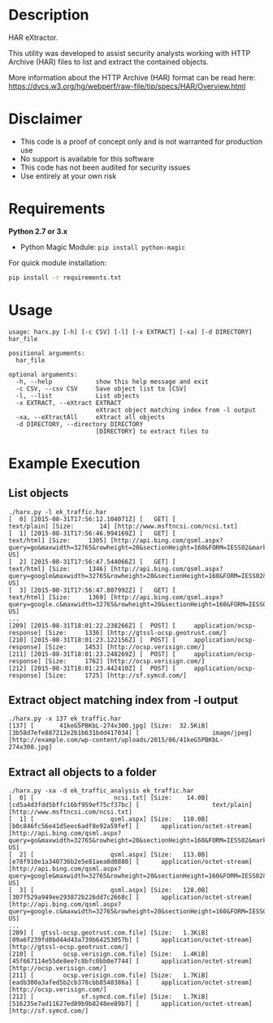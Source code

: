 # Description
HAR eXtractor.

This utility was developed to assist security analysts working with HTTP Archive (HAR) files to list and extract the contained objects.

More information about the HTTP Archive (HAR) format can be read here: https://dvcs.w3.org/hg/webperf/raw-file/tip/specs/HAR/Overview.html

# Disclaimer
* This code is a proof of concept only and is not warranted for production use
* No support is available for this software
* This code has not been audited for security issues
* Use entirely at your own risk

# Requirements
**Python 2.7 or 3.x**

* Python Magic Module: `pip install python-magic`

For quick module installation:
```bash
pip install -r requirements.txt
```

# Usage
```
usage: harx.py [-h] [-c CSV] [-l] [-x EXTRACT] [-xa] [-d DIRECTORY] har_file

positional arguments:
  har_file

optional arguments:
  -h, --help            show this help message and exit
  -c CSV, --csv CSV     Save object list to [CSV]
  -l, --list            List objects
  -x EXTRACT, --eXtract EXTRACT
                        eXtract object matching index from -l output
  -xa, --eXtractAll     eXtract all objects
  -d DIRECTORY, --directory DIRECTORY
                        [DIRECTORY] to extract files to
```

# Example Execution
## List objects
```
./harx.py -l ek_traffic.har
[  0] [2015-08-31T17:56:12.104071Z] [   GET] [                    text/plain] [Size:       14] [http://www.msftncsi.com/ncsi.txt]
[  1] [2015-08-31T17:56:46.994169Z] [   GET] [                     text/html] [Size:     1305] [http://api.bing.com/qsml.aspx?query=go&maxwidth=32765&rowheight=20&sectionHeight=160&FORM=IESS02&market=en-US]
[  2] [2015-08-31T17:56:47.544066Z] [   GET] [                     text/html] [Size:     1346] [http://api.bing.com/qsml.aspx?query=google&maxwidth=32765&rowheight=20&sectionHeight=160&FORM=IESS02&market=en-US]
[  3] [2015-08-31T17:56:47.807992Z] [   GET] [                     text/html] [Size:     1369] [http://api.bing.com/qsml.aspx?query=google.c&maxwidth=32765&rowheight=20&sectionHeight=160&FORM=IESS02&market=en-US]
...
[209] [2015-08-31T18:01:22.238266Z] [  POST] [     application/ocsp-response] [Size:     1336] [http://gtssl-ocsp.geotrust.com/]
[210] [2015-08-31T18:01:23.122156Z] [  POST] [     application/ocsp-response] [Size:     1453] [http://ocsp.verisign.com/]
[211] [2015-08-31T18:01:23.248269Z] [  POST] [     application/ocsp-response] [Size:     1762] [http://ocsp.verisign.com/]
[212] [2015-08-31T18:01:23.442410Z] [  POST] [     application/ocsp-response] [Size:     1725] [http://sf.symcd.com/]
```

## Extract object matching index from -l output
```
./harx.py -x 137 ek_traffic.har
[137] [       41keG5PBKbL-274x300.jpg] [Size:  32.5KiB] [3b58d7efe887212e2b1b631bdd417034] [                    image/jpeg] [http://example.com/wp-content/uploads/2015/06/41keG5PBKbL-274x300.jpg]
```

## Extract all objects to a folder
```
./harx.py -xa -d ek_traffic_analysis ek_traffic.har
[  0] [                      ncsi.txt] [Size:    14.0B] [cd5a4d3fdd5bffc16bf959ef75cf37bc] [                    text/plain] [http://www.msftncsi.com/ncsi.txt]
[  1] [                     qsml.aspx] [Size:   110.0B] [b0c846fc56e41d5eec6adf8e92a59fef] [      application/octet-stream] [http://api.bing.com/qsml.aspx?query=go&maxwidth=32765&rowheight=20&sectionHeight=160&FORM=IESS02&market=en-US]
[  2] [                     qsml.aspx] [Size:   113.0B] [e78f910e1a340736b2e5e81aea8d0880] [      application/octet-stream] [http://api.bing.com/qsml.aspx?query=google&maxwidth=32765&rowheight=20&sectionHeight=160&FORM=IESS02&market=en-US]
[  3] [                     qsml.aspx] [Size:   128.0B] [307f529a949ee293872b226dd7c2668c] [      application/octet-stream] [http://api.bing.com/qsml.aspx?query=google.c&maxwidth=32765&rowheight=20&sectionHeight=160&FORM=IESS02&market=en-US]
...
[209] [  gtssl-ocsp.geotrust.com.file] [Size:   1.3KiB] [09a6f239fd0bd44d43a739b64253057b] [      application/octet-stream] [http://gtssl-ocsp.geotrust.com/]
[210] [        ocsp.verisign.com.file] [Size:   1.4KiB] [45f667114e55de8ee7c8bfc0bb0e7744] [      application/octet-stream] [http://ocsp.verisign.com/]
[211] [        ocsp.verisign.com.file] [Size:   1.7KiB] [eadb300a3afed5b2cb378cbb8548386a] [      application/octet-stream] [http://ocsp.verisign.com/]
[212] [             sf.symcd.com.file] [Size:   1.7KiB] [516235e7ad11627ed89b9b8248ee89b7] [      application/octet-stream] [http://sf.symcd.com/]
```
